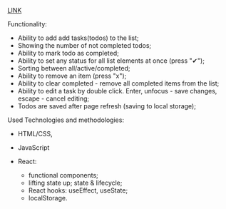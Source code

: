 [LINK](https://khrulenko.github.io/todo_app/)

Functionality:
  - Ability to add add tasks(todos) to the list;
  - Showing the number of not completed todos;
  - Ability to mark todo as completed;
  - Ability to set any status for all list elements at once (press "✔");
  - Sorting between all/active/completed;
  - Ability to remove an item (press "x");
  - Ability to clear completed - remove all completed items from the list;
  - Ability to edit a task by double click.
    Enter, unfocus - save changes, escape - cancel editing;
  - Todos are saved after page refresh (saving to local storage);

Used Technologies and methodologies:

- HTML/CSS,
- JavaScript

- React:
  - functional components;
  - lifting state up; state & lifecycle;
  - React hooks: useEffect, useState;
  - localStorage.
